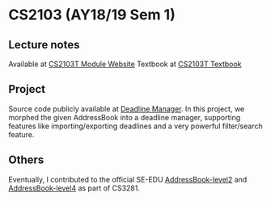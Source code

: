 # CS2103 (AY18/19 Sem 1)

## Lecture notes
Available at [CS2103T Module Website](https://nus-cs2103-ay1819s1.github.io/cs2103-website/index.html)
Textbook at [CS2103T Textbook](https://nus-cs2103-ay1819s1.github.io/cs2103-website/se-book-adapted/index.html)

## Project

Source code publicly available at [Deadline Manager](https://github.com/sijie123/CS2103-deadlinemanager).
In this project, we morphed the given AddressBook into a deadline manager, supporting features like importing/exporting deadlines and a very powerful filter/search feature.

## Others

Eventually, I contributed to the official SE-EDU [AddressBook-level2](https://github.com/se-edu/addressbook-level2) and [AddressBook-level4](https://github.com/se-edu/addressbook-level4) as part of CS3281.